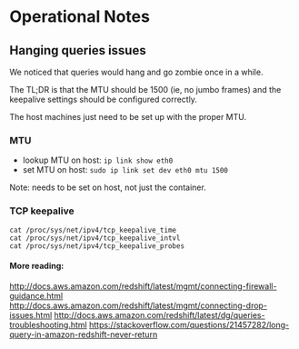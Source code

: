 # Operational Notes

## Hanging queries issues

We noticed that queries would hang and go zombie once in a while.

The TL;DR is that the MTU should be 1500 (ie, no jumbo frames) and the keepalive settings should be configured correctly.

The host machines just need to be set up with the proper MTU.

### MTU

- lookup MTU on host: `ip link show eth0`
- set MTU on host: `sudo ip link set dev eth0 mtu 1500`

Note: needs to be set on host, not just the container.

### TCP keepalive

```
cat /proc/sys/net/ipv4/tcp_keepalive_time
cat /proc/sys/net/ipv4/tcp_keepalive_intvl
cat /proc/sys/net/ipv4/tcp_keepalive_probes
```

#### More reading:

http://docs.aws.amazon.com/redshift/latest/mgmt/connecting-firewall-guidance.html
http://docs.aws.amazon.com/redshift/latest/mgmt/connecting-drop-issues.html
http://docs.aws.amazon.com/redshift/latest/dg/queries-troubleshooting.html
https://stackoverflow.com/questions/21457282/long-query-in-amazon-redshift-never-return

